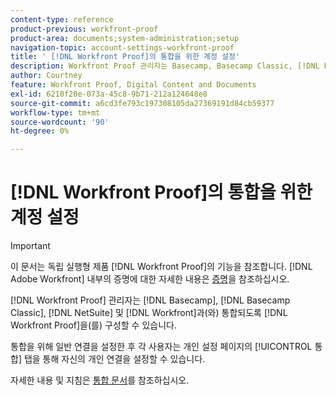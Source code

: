 ```yaml
---
content-type: reference
product-previous: workfront-proof
product-area: documents;system-administration;setup
navigation-topic: account-settings-workfront-proof
title: ' [!DNL Workfront Proof]의 통합을 위한 계정 설정'
description: Workfront Proof 관리자는 Basecamp, Basecamp Classic, [!DNL NetSuite] 및 Workfront과 통합하도록 Workfront Proof을 구성할 수 있습니다.
author: Courtney
feature: Workfront Proof, Digital Content and Documents
exl-id: 6210f20e-073a-45c8-9b71-212a124648e8
source-git-commit: a6cd3fe793c197308105da27369191d84cb59377
workflow-type: tm+mt
source-wordcount: '90'
ht-degree: 0%

---
```


# [!DNL Workfront Proof]의 통합을 위한 계정 설정

>[!IMPORTANT]
>
>이 문서는 독립 실행형 제품 [!DNL Workfront Proof]의 기능을 참조합니다. [!DNL Adobe Workfront] 내부의 증명에 대한 자세한 내용은 [증명](../../../review-and-approve-work/proofing/proofing.md)을 참조하십시오.

[!DNL Workfront Proof] 관리자는 [!DNL Basecamp], [!DNL Basecamp Classic], [!DNL NetSuite] 및 [!DNL Workfront]과(와) 통합되도록 [!DNL Workfront Proof]을(를) 구성할 수 있습니다.

통합을 위해 일반 연결을 설정한 후 각 사용자는 개인 설정 페이지의 [!UICONTROL 통합] 탭을 통해 자신의 개인 연결을 설정할 수 있습니다.

자세한 내용 및 지침은 [통합 문서](https://support.workfront.com/hc/en-us/categories/115000588707-Integrations)를 참조하십시오.
